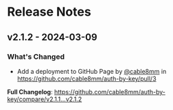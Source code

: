 # Release Notes

## v2.1.2 - 2024-03-09

### What's Changed

* Add a deployment to GitHub Page by [@cable8mm](https://github.com/cable8mm) in https://github.com/cable8mm/auth-by-key/pull/3

**Full Changelog**: https://github.com/cable8mm/auth-by-key/compare/v2.1.1...v2.1.2
